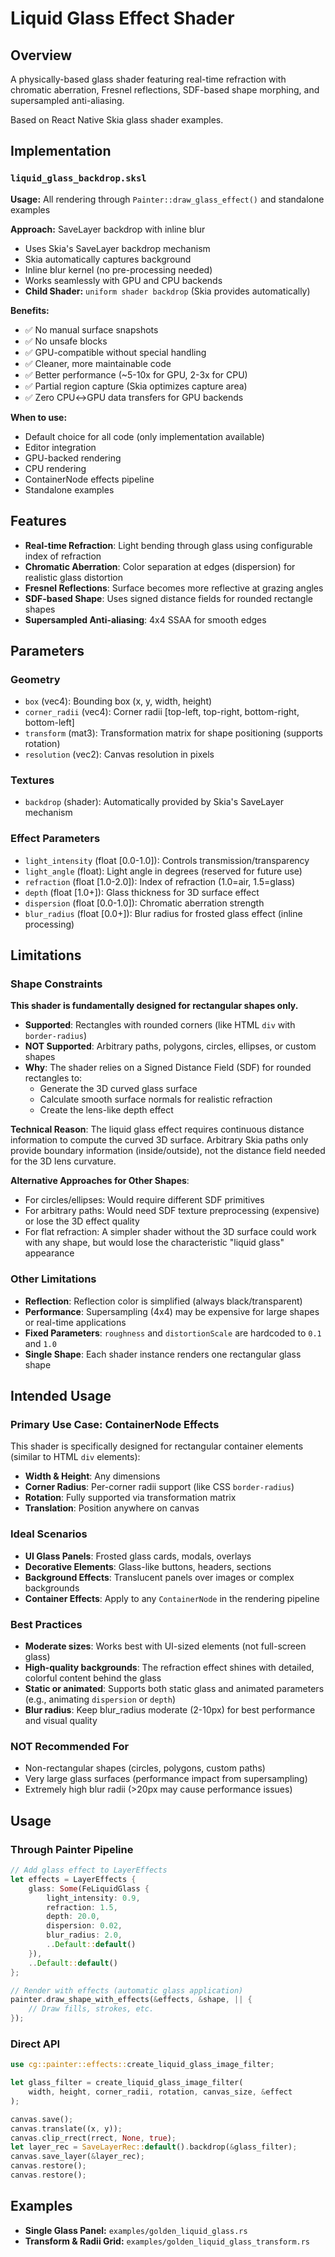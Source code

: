 # Liquid Glass Effect Shader

## Overview

A physically-based glass shader featuring real-time refraction with chromatic aberration, Fresnel reflections, SDF-based shape morphing, and supersampled anti-aliasing.

Based on React Native Skia glass shader examples.

## Implementation

### `liquid_glass_backdrop.sksl`

**Usage:** All rendering through `Painter::draw_glass_effect()` and standalone examples

**Approach:** SaveLayer backdrop with inline blur

- Uses Skia's SaveLayer backdrop mechanism
- Skia automatically captures background
- Inline blur kernel (no pre-processing needed)
- Works seamlessly with GPU and CPU backends
- **Child Shader:** `uniform shader backdrop` (Skia provides automatically)

**Benefits:**

- ✅ No manual surface snapshots
- ✅ No unsafe blocks
- ✅ GPU-compatible without special handling
- ✅ Cleaner, more maintainable code
- ✅ Better performance (~5-10x for GPU, 2-3x for CPU)
- ✅ Partial region capture (Skia optimizes capture area)
- ✅ Zero CPU↔GPU data transfers for GPU backends

**When to use:**

- Default choice for all code (only implementation available)
- Editor integration
- GPU-backed rendering
- CPU rendering
- ContainerNode effects pipeline
- Standalone examples

## Features

- **Real-time Refraction**: Light bending through glass using configurable index of refraction
- **Chromatic Aberration**: Color separation at edges (dispersion) for realistic glass distortion
- **Fresnel Reflections**: Surface becomes more reflective at grazing angles
- **SDF-based Shape**: Uses signed distance fields for rounded rectangle shapes
- **Supersampled Anti-aliasing**: 4x4 SSAA for smooth edges

## Parameters

### Geometry

- `box` (vec4): Bounding box (x, y, width, height)
- `corner_radii` (vec4): Corner radii [top-left, top-right, bottom-right, bottom-left]
- `transform` (mat3): Transformation matrix for shape positioning (supports rotation)
- `resolution` (vec2): Canvas resolution in pixels

### Textures

- `backdrop` (shader): Automatically provided by Skia's SaveLayer mechanism

### Effect Parameters

- `light_intensity` (float [0.0-1.0]): Controls transmission/transparency
- `light_angle` (float): Light angle in degrees (reserved for future use)
- `refraction` (float [1.0-2.0]): Index of refraction (1.0=air, 1.5=glass)
- `depth` (float [1.0+]): Glass thickness for 3D surface effect
- `dispersion` (float [0.0-1.0]): Chromatic aberration strength
- `blur_radius` (float [0.0+]): Blur radius for frosted glass effect (inline processing)

## Limitations

### Shape Constraints

**This shader is fundamentally designed for rectangular shapes only.**

- **Supported**: Rectangles with rounded corners (like HTML `div` with `border-radius`)
- **NOT Supported**: Arbitrary paths, polygons, circles, ellipses, or custom shapes
- **Why**: The shader relies on a Signed Distance Field (SDF) for rounded rectangles to:
  - Generate the 3D curved glass surface
  - Calculate smooth surface normals for realistic refraction
  - Create the lens-like depth effect

**Technical Reason**: The liquid glass effect requires continuous distance information to compute the curved 3D surface. Arbitrary Skia paths only provide boundary information (inside/outside), not the distance field needed for the 3D lens curvature.

**Alternative Approaches for Other Shapes**:

- For circles/ellipses: Would require different SDF primitives
- For arbitrary paths: Would need SDF texture preprocessing (expensive) or lose the 3D effect quality
- For flat refraction: A simpler shader without the 3D surface could work with any shape, but would lose the characteristic "liquid glass" appearance

### Other Limitations

- **Reflection**: Reflection color is simplified (always black/transparent)
- **Performance**: Supersampling (4x4) may be expensive for large shapes or real-time applications
- **Fixed Parameters**: `roughness` and `distortionScale` are hardcoded to `0.1` and `1.0`
- **Single Shape**: Each shader instance renders one rectangular glass shape

## Intended Usage

### Primary Use Case: ContainerNode Effects

This shader is specifically designed for rectangular container elements (similar to HTML `div` elements):

- **Width & Height**: Any dimensions
- **Corner Radius**: Per-corner radii support (like CSS `border-radius`)
- **Rotation**: Fully supported via transformation matrix
- **Translation**: Position anywhere on canvas

### Ideal Scenarios

- **UI Glass Panels**: Frosted glass cards, modals, overlays
- **Decorative Elements**: Glass-like buttons, headers, sections
- **Background Effects**: Translucent panels over images or complex backgrounds
- **Container Effects**: Apply to any `ContainerNode` in the rendering pipeline

### Best Practices

- **Moderate sizes**: Works best with UI-sized elements (not full-screen glass)
- **High-quality backgrounds**: The refraction effect shines with detailed, colorful content behind the glass
- **Static or animated**: Supports both static glass and animated parameters (e.g., animating `dispersion` or `depth`)
- **Blur radius**: Keep blur_radius moderate (2-10px) for best performance and visual quality

### NOT Recommended For

- Non-rectangular shapes (circles, polygons, custom paths)
- Very large glass surfaces (performance impact from supersampling)
- Extremely high blur radii (>20px may cause performance issues)

## Usage

### Through Painter Pipeline

```rust
// Add glass effect to LayerEffects
let effects = LayerEffects {
    glass: Some(FeLiquidGlass {
        light_intensity: 0.9,
        refraction: 1.5,
        depth: 20.0,
        dispersion: 0.02,
        blur_radius: 2.0,
        ..Default::default()
    }),
    ..Default::default()
};

// Render with effects (automatic glass application)
painter.draw_shape_with_effects(&effects, &shape, || {
    // Draw fills, strokes, etc.
});
```

### Direct API

```rust
use cg::painter::effects::create_liquid_glass_image_filter;

let glass_filter = create_liquid_glass_image_filter(
    width, height, corner_radii, rotation, canvas_size, &effect
);

canvas.save();
canvas.translate((x, y));
canvas.clip_rrect(rrect, None, true);
let layer_rec = SaveLayerRec::default().backdrop(&glass_filter);
canvas.save_layer(&layer_rec);
canvas.restore();
canvas.restore();
```

## Examples

- **Single Glass Panel:** `examples/golden_liquid_glass.rs`
- **Transform & Radii Grid:** `examples/golden_liquid_glass_transform.rs`
